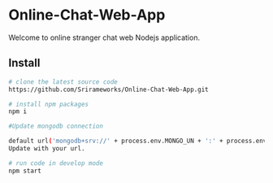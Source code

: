 # Online-Chat-Web-App

Welcome to online stranger chat web Nodejs application.

## Install 
```bash
# clone the latest source code
https://github.com/Srirameworks/Online-Chat-Web-App.git

# install npm packages
npm i

#Update mongodb connection

default url('mongodb+srv://' + process.env.MONGO_UN + ':' + process.env.MONGO_PW + '@cluster0.zjqez.mongodb.net/' + process.env.MONGO_db + '?retryWrites=true&w=majority')
Update with your url.

# run code in develop mode
npm start
```
